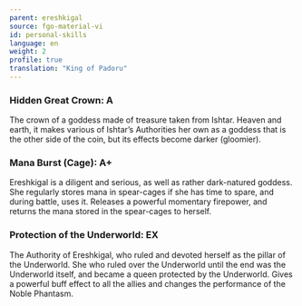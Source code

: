 ```yaml
---
parent: ereshkigal
source: fgo-material-vi
id: personal-skills
language: en
weight: 2
profile: true
translation: "King of Padoru"
---
```


### Hidden Great Crown: A

The crown of a goddess made of treasure taken from Ishtar.
Heaven and earth, it makes various of Ishtar’s Authorities her own as a goddess that is the other side of the coin, but its effects become darker (gloomier).

### Mana Burst (Cage): A+

Ereshkigal is a diligent and serious, as well as rather dark-natured goddess.
She regularly stores mana in spear-cages if she has time to spare, and during battle, uses it.
Releases a powerful momentary firepower, and returns the mana stored in the spear-cages to herself.

### Protection of the Underworld: EX

The Authority of Ereshkigal, who ruled and devoted herself as the pillar of the Underworld.
She who ruled over the Underworld until the end was the Underworld itself, and became a queen protected by the Underworld.
Gives a powerful buff effect to all the allies and changes the performance of the Noble Phantasm.
